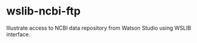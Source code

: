 # wslib-ncbi-ftp

Illustrate access to NCBI data repository from  Watson Studio using WSLIB interface.
